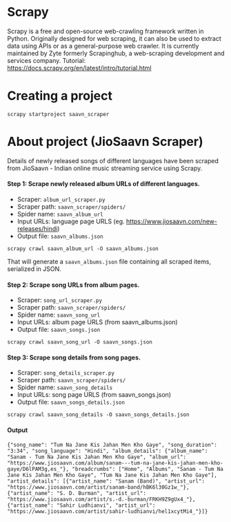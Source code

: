 # Scrapy
Scrapy is a free and open-source web-crawling framework written in Python. Originally designed for web scraping, it can also be used to extract data using APIs or as a general-purpose web crawler. It is currently maintained by Zyte formerly Scrapinghub, a web-scraping development and services company.
Tutorial: https://docs.scrapy.org/en/latest/intro/tutorial.html

# Creating a project
```
scrapy startproject saavn_scraper
```

# About project (JioSaavn Scraper)
Details of newly released songs of different languages have been scraped from JioSaavn - Indian online music streaming service using Scrapy.
#### Step 1: Scrape newly released album URLs of different languages.
* Scraper: `album_url_scraper.py`
* Scraper path: `saavn_scraper/spiders/`
* Spider name: `saavn_album_url`
* Input URLs: language page URLS (eg. https://www.jiosaavn.com/new-releases/hindi)
* Output file: `saavn_albums.json`
```
scrapy crawl saavn_album_url -O saavn_albums.json
```
That will generate a `saavn_albums.json` file containing all scraped items, serialized in JSON.
#### Step 2: Scrape song URLs from album pages.
* Scraper: `song_url_scraper.py`
* Scraper path: `saavn_scraper/spiders/`
* Spider name: `saavn_song_url`
* Input URLs: album page URLS (from saavn_albums.json)
* Output file: `saavn_songs.json`
```
scrapy crawl saavn_song_url -O saavn_songs.json
```
#### Step 3: Scrape song details from song pages.
* Scraper: `song_details_scraper.py`
* Scraper path: `saavn_scraper/spiders/`
* Spider name: `saavn_song_details`
* Input URLs: song page URLS (from saavn_songs.json)
* Output file: `saavn_songs_details.json`
```
scrapy crawl saavn_song_details -O saavn_songs_details.json
```

#### Output
```
{"song_name": "Tum Na Jane Kis Jahan Men Kho Gaye", "song_duration": "3:34", "song_language": "Hindi", "album_details": {"album_name": "Sanam - Tum Na Jane Kis Jahan Men Kho Gaye", "album_url": "https://www.jiosaavn.com/album/sanam---tum-na-jane-kis-jahan-men-kho-gaye/D6lPAM3g,es_"}, "breadcrumbs": ["Home", "Albums", "Sanam - Tum Na Jane Kis Jahan Men Kho Gaye", "Tum Na Jane Kis Jahan Men Kho Gaye"], "artist_details": [{"artist_name": "Sanam (Band)", "artist_url": "https://www.jiosaavn.com/artist/sanam-band/hBK6l30Gz1w_"}, {"artist_name": "S. D. Burman", "artist_url": "https://www.jiosaavn.com/artist/s.-d.-burman/FRKH9Z9gUx4_"}, {"artist_name": "Sahir Ludhianvi", "artist_url": "https://www.jiosaavn.com/artist/sahir-ludhianvi/hel1xcytMi4_"}]}
```

